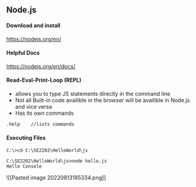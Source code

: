 ## Node.js
#### Download and install
https://nodejs.org/en/

#### Helpful Docs
https://nodejs.org/en/docs/

#### Read-Eval-Print-Loop (REPL)
- allows you to type JS statements directly in the command line
- Not all Built-in code availible in the browser will be availible in Node.js and vice versa
- Has its own commands
```node
.help    //lists commands
```

#### Executing Files
```node
C:\>cd C:\SE2202\HelloWorld\js

C:\SE2202\HelloWorld\js>node hello.js
Hello Console
```
![[Pasted image 20220913185334.png]]
